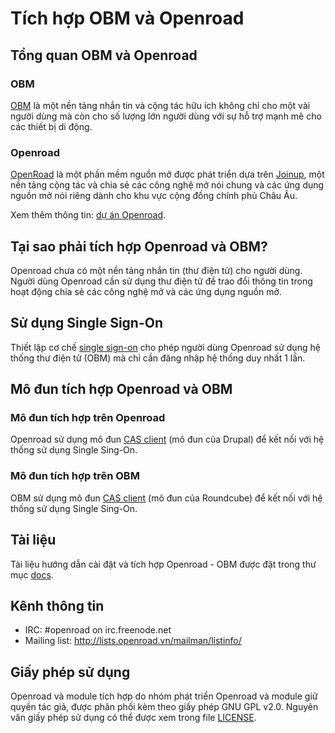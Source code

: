 # Tích hợp OBM và Openroad

## Tổng quan OBM và Openroad
### OBM

[OBM](http://www.obm.org) là một nền tảng nhắn tin và cộng tác hữu ích không chỉ cho một vài người dùng mà còn cho số lượng lớn người dùng với sự hỗ trợ mạnh mẽ cho các thiết bị di động.

### Openroad

[OpenRoad](http://openroad.vn/) là một phần mềm nguồn mở được phát triển dựa trên [Joinup](https://joinup.ec.europa.eu/), một nền tảng cộng tác và chia sẻ các công nghệ mở nói chung và các ứng dụng nguồn mở nói riêng dành cho khu vực cộng đồng chính phủ Châu Âu.

Xem thêm thông tin: [dự án Openroad](https://github.com/Openroadvietnam/openroad).

## Tại sao phải tích hợp Openroad và OBM?

Openroad chưa có một nền tảng nhắn tin (thư điện tử) cho người dùng. Người dùng Openroad cần sử dụng thư điện tử để trao đổi thông tin trong hoạt động chia sẻ các công nghệ mở và các ứng dụng nguồn mở.

## Sử dụng Single Sign-On

Thiết lập cơ chế [single sign-on](http://en.wikipedia.org/wiki/Single_sign-on) cho phép người dùng Openroad sử dụng hệ thống thư điện tử (OBM) mà chỉ cần đăng nhập hệ thống duy nhất 1 lần.

## Mô đun tích hợp Openroad và OBM
### Mô đun tích hợp trên Openroad

Openroad sử dụng mô đun [CAS client](https://drupal.org/project/cas_services) (mô đun của Drupal) để kết nối với hệ thống sử dụng Single Sing-On.

### Mô đun tích hợp trên OBM

OBM sử dụng mô đun [CAS client](http://code.google.com/p/rc-cas-plugin/) (mô đun của Roundcube) để kết nối với hệ thống sử dụng Single Sing-On.

## Tài liệu

Tài liệu hướng dẫn cài đặt và tích hợp Openroad - OBM được đặt trong thư mục [docs](docs).

## Kênh thông tin

* IRC: #openroad on irc.freenode.net
* Mailing list: http://lists.openroad.vn/mailman/listinfo/

## Giấy phép sử dụng

Openroad và module tích hợp do nhóm phát triển Openroad và module giữ quyền tác giả, được phân phối kèm theo giấy phép GNU GPL v2.0. Nguyên văn giấy phép sử dụng có thể được xem trong file [LICENSE](LICENSE).
